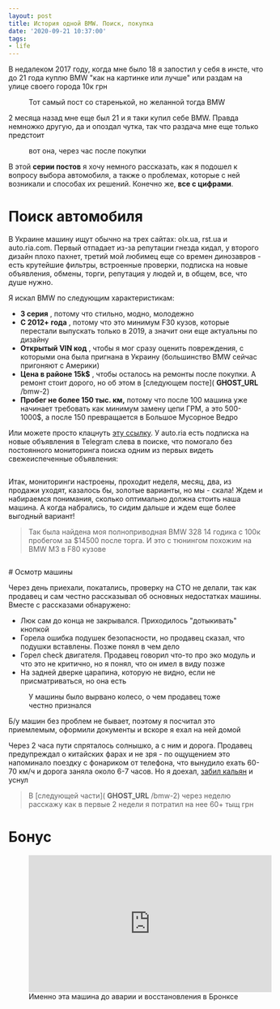 ```yaml
---
layout: post
title: История одной BMW. Поиск, покупка
date: '2020-09-21 10:37:00'
tags:
- life
---
```


В недалеком 2017 году, когда мне было 18 я запостил у себя в инсте, что до 21 года куплю BMW "как на картинке или лучше" или раздам на улице своего города 10к грн

<figure class="kg-card kg-image-card kg-card-hascaption"><img src="https://s3.blog.amd-nick.me/2020/08/image.png" class="kg-image" alt loading="lazy"><figcaption>Тот самый пост со старенькой, но желанной тогда BMW</figcaption></img></figure>

2 месяца назад мне еще был 21 и я таки купил себе BMW. Правда немножко другую, да и опоздал чутка, так что раздача мне еще только предстоит

<figure class="kg-card kg-image-card kg-card-hascaption"><img src="https://s3.blog.amd-nick.me/2020/08/image-1.png" class="kg-image" alt loading="lazy"><figcaption>вот она, через час после покупки</figcaption></img></figure>

В этой **серии постов** я хочу немного рассказать, как я подошел к вопросу выбора автомобиля, а также о проблемах, которые с ней возникали и способах их решений. Конечно же, **все с цифрами**.

# Поиск автомобиля

В Украине машину ищут обычно на трех сайтах: olx.ua, rst.ua и auto.ria.com. Первый отпадает из-за репутации гнезда кидал, у второго дизайн плохо пахнет, третий мой любимец еще со времен динозавров - есть крутейшие фильтры, встроенные проверки, подписка на новые объявления, обмены, торги, репутация у людей и, в общем, все, что душе нужно.

Я искал BMW по следующим характеристикам:

- **3 серия** , потому что стильно, модно, молодежно
- **С 2012+ года** , потому что это минимум F30 кузов, которые перестали выпускать только в 2019, а значит они еще актуальны по дизайну
- **Открытый VIN код** , чтобы я мог сразу оценить повреждения, с которыми она была пригнана в Украину (большинство BMW сейчас пригоняют с Америки)
- **Цена в районе 15k$** , чтобы осталось на ремонты после покупки. А ремонт стоит дорого, но об этом в [следующем посте]( __GHOST_URL__ /bmw-2)
- **Пробег не более 150 тыс. км,** потому что после 100 машина уже начинает требовать как минимум замену цепи ГРМ, а это 500-1000$, а после 150 превращается в Большое Мусорное Ведро

Или можете просто клацнуть [эту ссылку](https://auto.ria.com/search/?indexName=auto,order_auto,newauto_search&brand.id%5B0%5D=9&model.id%5B0%5D=3219&year%5B0%5D.gte=2012&categories.main.id=1&price.USD.lte=15500&abroad.not=0&custom.not=1&body.id%5B0%5D=3&body.id%5B1%5D=7&body.id%5B2%5D=6&credit=0&confiscated=0&spareParts=0&mileage.lte=150&sort%5B0%5D.order=dates.created.desc&dates.sold.not=0000-00-00%2000:00:00&size=100). У auto.ria есть подписка на новые объявления в Telegram слева в поиске, что помогало без постоянного мониторинга поиска одним из первых видеть свежеиспеченные объявления:

<figure class="kg-card kg-image-card"><img src="https://s3.blog.amd-nick.me/2020/08/image-2.png" class="kg-image" alt loading="lazy"></img></figure>

Итак, мониторинги настроены, проходит неделя, месяц, два, из продажи уходят, казалось бы, золотые варианты, но мы - скала! Ждем и набираемся понимания, сколько оптимально должна стоить наша машина. А когда набрались, то сидим дальше и ждем еще более выгодный вариант!

> Так была найдена моя полноприводная BMW 328 14 годика с 100к пробегом за $14500 после торга. И это с тюнингом похожим на BMW M3 в F80 кузове

<figure class="kg-card kg-image-card"><img src="https://s3.blog.amd-nick.me/2020/08/image-3.png" class="kg-image" alt loading="lazy"></img></figure>
# Осмотр машины

Через день приехали, покатались, проверку на СТО не делали, так как продавец и сам честно рассказывал об основных недостатках машины. Вместе с рассказами обнаружено:

- Люк сам до конца не закрывался. Приходилось "дотыкивать" кнопкой
- Горела ошибка подушек безопасности, но продавец сказал, что подушки вставлены. Позже понял в чем дело
- Горел check двигателя. Продавец говорил что-то про эко модуль и что это не критично, но я понял, что он имел в виду позже
- На задней дверке царапина, которую не видно, если не присматриваться, но она есть
<figure class="kg-card kg-image-card kg-card-hascaption"><img src="https://s3.blog.amd-nick.me/2020/08/image-5.png" class="kg-image" alt loading="lazy"><figcaption>У машины было вырвано колесо, о чем продавец тоже честно признался</figcaption></img></figure>

Б/у машин без проблем не бывает, поэтому я посчитал это приемлемым, оформили документы и вскоре я ехал на ней домой

Через 2 часа пути спряталось солнышко, а с ним и дорога. Продавец предупреждал о китайских фарах и не зря - по ощущением это напоминало поездку с фонариком от телефона, что вынудило ехать 60-70 км/ч и дорога заняла около 6-7 часов. Но я доехал, [забил кальян](https://vas3k.club/post/4058/) и уснул

> В [следующей части]( __GHOST_URL__ /bmw-2) через неделю расскажу как в первые 2 недели я потратил на нее 60+ тыщ грн

# Бонус
<figure class="kg-card kg-embed-card kg-card-hascaption"><iframe width="480" height="270" src="https://www.youtube.com/embed/rJYzXqH_NnM?feature=oembed" frameborder="0" allow="accelerometer; autoplay; clipboard-write; encrypted-media; gyroscope; picture-in-picture" allowfullscreen></iframe><figcaption>Именно эта машина до аварии и восстановления в Бронксе</figcaption></figure>

